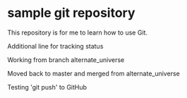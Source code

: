 sample git repository
=====================

This repository is for me to learn how to use Git.

Additional line for tracking status

Working from branch alternate_universe

Moved back to master and merged from alternate_universe

Testing 'git push' to GitHub

